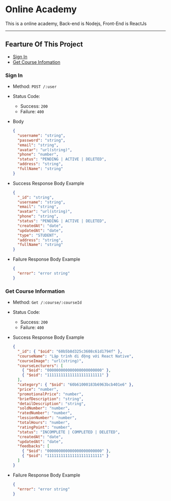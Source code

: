 # Online Academy

This is a online academy, Back-end is Nodejs, Front-End is ReactJs

---

## Fearture Of This Project

- [Sign In](https://github.com/GithubVanLinh/Online-Academy#sign-in)
- [Get Course Infomation](https://github.com/GithubVanLinh/Online-Academy#get-course-infomation)

### Sign In

- Method: `POST /:user`
- Status Code:
  - Success: `200`
  - Failure: `400`
- Body

  ```json
  {
    "username": "string",
    "password": "string",
    "email": "string",
    "avatar": "url(string)",
    "phone": "number",
    "status": "PENDING | ACTIVE | DELETED",
    "address": "string",
    "fullName": "string"
  }
  ```

- Success Response Body Example

  ```json
  {
    "_id": "string",
    "username": "string",
    "email": "string",
    "avatar": "url(string)",
    "phone": "string",
    "status": "PENDING | ACTIVE | DELETED",
    "createdAt": "date",
    "updatedAt": "date",
    "type": "STUDENT",
    "address": "string",
    "fullName": "string"
  }
  ```

- Failure Response Body Example

  ```json
  {
    "error": "error string"
  }
  ```

### Get Course Information

- Method: `Get /:course/:courseId`
- Status Code:

  - Success: `200`
  - Failure: `400`

- Success Response Body Example

  ```json
  {
    "_id": { "$oid": "60b5b8d325c3608c61d1794f" },
    "courseName": "Lập trình di động với React Native",
    "courseImage": "url(string)",
    "courseLecturers": [
      { "$oid": "000000000000000000000000" },
      { "$oid": "111111111111111111111111" }
    ],
    "category": { "$oid": "60b61000183b6963bcb401e6" },
    "price": "number",
    "promotionalPrice": "number",
    "briefDescription": "string",
    "detailDescription": "string",
    "soldNumber": "number",
    "ratedNumber": "number",
    "lessionNumber": "number",
    "totalHours": "number",
    "ratingPoint": "number",
    "status": "INCOMPLETE | COMPLETED | DELETED",
    "createdAt": "date",
    "updatedAt": "date",
    "feedbacks": [
      { "$oid": "000000000000000000000000" },
      { "$oid": "111111111111111111111111" }
    ]
  }
  ```

- Failure Response Body Example

  ```json
  {
    "error": "error string"
  }
  ```
